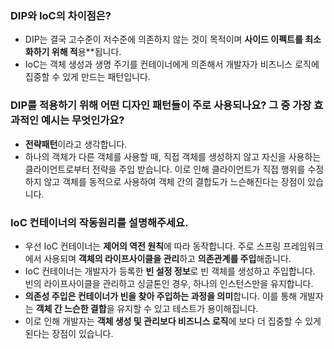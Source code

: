### DIP와 IoC의 차이점은?
- DIP는 결국 고수준이 저수준에 의존하지 않는 것이 목적이며 **사이드 이펙트를 최소화하기 위해 적**용**됩니다.
- IoC는 객체 생성과 생명 주기를 컨테이너에게 의존해서 개발자가 비즈니스 로직에 집중할 수 있게 만드는 패턴입니다.

### DIP를 적용하기 위해 어떤 디자인 패턴들이 주로 사용되나요? 그 중 가장 효과적인 예시는 무엇인가요?
- **전략패턴**이라고 생각합니다.
- 하나의 객체가 다른 객체를 사용할 때, 직접 객체를 생성하지 않고 자신을 사용하는 클라이언트로부터 전략을 주입 받습니다. 이로 인해 클라이언트가 직접 행위를 수정하지 않고 객체를 동적으로 사용하여 객체 간의 결합도가 느슨해진다는 장점이 있습니다.

### IoC 컨테이너의 작동원리를 설명해주세요.
- 우선 IoC 컨테이너는 **제어의 역전 원칙**에 따라 동작합니다. 주로 스프링 프레임워크에서 사용되며 **객체의 라이프사이클을 관리**하고 **의존관계를 주입**해줍니다.
- IoC 컨테이너는 개발자가 등록한 **빈 설정 정보**로 빈 객체를 생성하고 주입합니다. 빈의 라이프사이클을 관리하고 싱글톤인 경우, 하나의 인스턴스만을 유지합니다.
- **의존성 주입은 컨테이너가 빈을 찾아 주입하는 과정을 의미**합니다. 이를 통해 개발자는 **객체 간 느슨한 결합**을 유지할 수 있고 테스트가 용이해집니다.
- 이로 인해 개발자는 **객체 생성 및 관리보다 비즈니스 로직**에 보다 더 집중할 수 있게 된다는 장점이 있습니다.